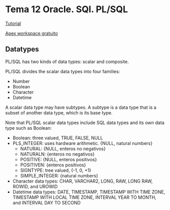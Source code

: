 # Tema 12 Oracle. SQl. PL/SQL

[Tutorial](https://www.oracletutorial.com/plsql-tutorial/what-is-plsql/)

[Apex workspace gratuito](https://apex.oracle.com)
## Datatypes

PL/SQL has two kinds of data types: scalar and composite.

PL/SQL divides the scalar data types into four families:

- Number
- Boolean
- Character
- Datetime

A scalar data type may have subtypes. A subtype is a data type that is a subset of another data type, which is its base type. 

Note that PL/SQL scalar data types include SQL data types and its own data type such as Boolean:

- Boolean: three valued, TRUE, FALSE, NULL
- PLS_INTEGER: uses hardware arithmetic. {NULL, natural numbers}
  - NATURAL: {NULL, enteros no negativos}
  - NATURALN: {enteros no negativos}
  - POSITIVE: {NULL, enteros positivos}
  - POSITIVEN: {enteros positivos}
  - SIGNTYPE: tree valued, {-1, 0, +1}
  - SIMPLE_INTEGER: {natural numbers}
- Character data types: CHAR, VARCHAR2, LONG, RAW, LONG RAW, ROWID, and UROWID
- Datetime data types: DATE, TIMESTAMP, TIMESTAMP WITH TIME ZONE, TIMESTAMP WITH LOCAL TIME ZONE, INTERVAL YEAR TO MONTH, 
  and INTERVAL DAY TO SECOND
